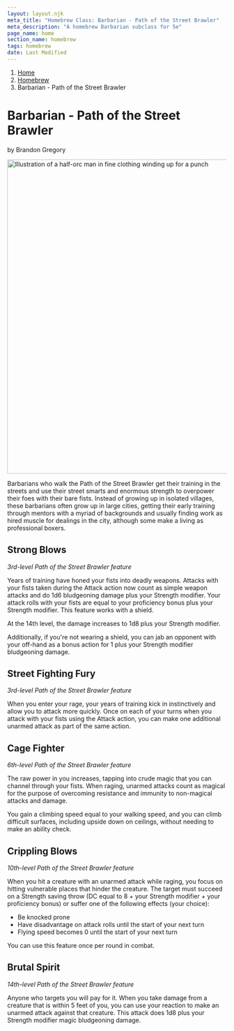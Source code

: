 ```yaml
---
layout: layout.njk
meta_title: "Homebrew Class: Barbarian - Path of the Street Brawler"
meta_description: "A homebrew Barbarian subclass for 5e"
page_name: home
section_name: homebrew
tags: homebrew
date: Last Modified
---
```


<div id="breadcrumbs"></div>

1. [Home](/)
2. [Homebrew](/5e-homebrew/)
3. Barbarian - Path of the Street Brawler

# Barbarian - Path of the Street Brawler
<p class="author">by Brandon Gregory</p>

<img
  src="/images/Barbarian-Path-of-the-Street-Brawler-Muted.webp"
  srcset="/images/Barbarian - Path of the Street Brawler - Muted - 720.webp 720w,
          /images/Barbarian-Path-of-the-Street-Brawler-Muted.webp 1536w"
  sizes="(min-width: 768px) 768px,
         360px"
  alt="Illustration of a half-orc man in fine clothing winding up for a punch"
  class="hero"
  height="720" width="720" />

Barbarians who walk the Path of the Street Brawler get their training in the streets and use their street smarts and enormous strength to overpower their foes with their bare fists. Instead of growing up in isolated villages, these barbarians often grow up in large cities, getting their early training through mentors with a myriad of backgrounds and usually finding work as hired muscle for dealings in the city, although some make a living as professional boxers.

## Strong Blows

_3rd-level Path of the Street Brawler feature_

Years of training have honed your fists into deadly weapons. Attacks with your fists taken during the Attack action now count as simple weapon attacks and do 1d6 bludgeoning damage plus your Strength modifier. Your attack rolls with your fists are equal to your proficiency bonus plus your Strength modifier. This feature works with a shield.

 At the 14th level, the damage increases to 1d8 plus your Strength modifier.

Additionally, if you're not wearing a shield, you can jab an opponent with your off-hand as a bonus action for 1 plus your Strength modifier bludgeoning damage.

## Street Fighting Fury

_3rd-level Path of the Street Brawler feature_

When you enter your rage, your years of training kick in instinctively and allow you to attack more quickly. Once on each of your turns when you attack with your fists using the Attack action, you can make one additional unarmed attack as part of the same action.

## Cage Fighter

_6th-level Path of the Street Brawler feature_

The raw power in you increases, tapping into crude magic that you can channel through your fists. When raging, unarmed attacks count as magical for the purpose of overcoming resistance and immunity to non-magical attacks and damage.

You gain a climbing speed equal to your walking speed, and you can climb difficult surfaces, including upside down on ceilings, without needing to make an ability check.

## Crippling Blows

_10th-level Path of the Street Brawler feature_

When you hit a creature with an unarmed attack while raging, you focus on hitting vulnerable places that hinder the creature. The target must succeed on a Strength saving throw (DC equal to 8 + your Strength modifier + your proficiency bonus) or suffer one of the following effects (your choice):

* Be knocked prone
* Have disadvantage on attack rolls until the start of your next turn
* Flying speed becomes 0 until the start of your next turn

You can use this feature once per round in combat.

## Brutal Spirit

_14th-level Path of the Street Brawler feature_

Anyone who targets you will pay for it. When you take damage from a creature that is within 5 feet of you, you can use your reaction to make an unarmed attack against that creature. This attack does 1d8 plus your Strength modifier magic bludgeoning damage.
